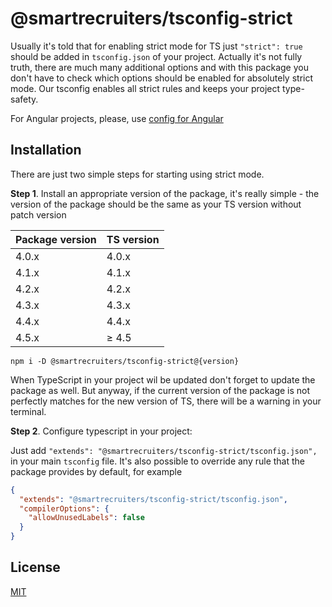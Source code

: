 # @smartrecruiters/tsconfig-strict
Usually it's told that for enabling strict mode for TS just `"strict": true` should be added in `tsconfig.json` of your project. Actually it's not fully truth, there are much many additional options and with this package you don't have to check which options should be enabled for absolutely strict mode. Our tsconfig enables all strict rules and keeps your project type-safety.

For Angular projects, please, use [config for Angular](https://www.npmjs.com/package/@smartrecruiters/tsconfig-strict-angular)

## Installation

There are just two simple steps for starting using strict mode.

**Step 1**. Install an appropriate version of the package, it's really simple - the version of the package should be the same as your TS version without patch version

| Package version | TS version |
|-----------------|:-----------|
| 4.0.x           | 4.0.x      |
| 4.1.x           | 4.1.x      |
| 4.2.x           | 4.2.x      |
| 4.3.x           | 4.3.x      |
| 4.4.x           | 4.4.x      |
| 4.5.x           | ≥ 4.5      |


```
npm i -D @smartrecruiters/tsconfig-strict@{version}
```
When TypeScript in your project wil be updated don't forget to update the package as well. But anyway, if the current version of the package is not perfectly matches for the new version of TS, there will be a warning in your terminal.

**Step 2**. Configure typescript in your project:

Just add `"extends": "@smartrecruiters/tsconfig-strict/tsconfig.json",` in your main `tsconfig` file. It's also possible to override any rule that the package provides by default, for example
```json
{
  "extends": "@smartrecruiters/tsconfig-strict/tsconfig.json",
  "compilerOptions": {
    "allowUnusedLabels": false
  }
}
```

## License

[MIT](LICENSE)